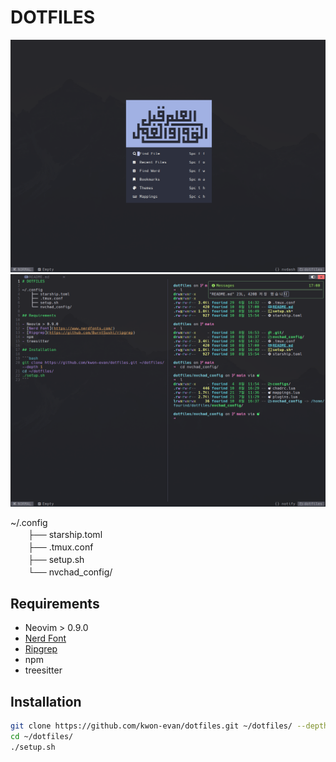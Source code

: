 # DOTFILES

![image](./assets/screen_shot_1.png)![image](./assets/screen_shot_2.png)

~/.config  
　　├── starship.toml  
　　├── .tmux.conf  
　　├── setup.sh  
　　└── nvchad_config/

## Requirements

- Neovim > 0.9.0
- [Nerd Font](https://www.nerdfonts.com/)
- [Ripgrep](https://github.com/BurntSushi/ripgrep)
- npm
- treesitter

## Installation

```bash
git clone https://github.com/kwon-evan/dotfiles.git ~/dotfiles/ --depth 1
cd ~/dotfiles/
./setup.sh
```
